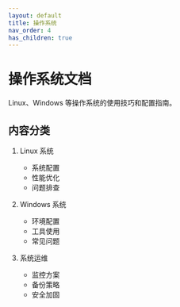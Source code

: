 ```yaml
---
layout: default
title: 操作系统
nav_order: 4
has_children: true
---
```


# 操作系统文档

Linux、Windows 等操作系统的使用技巧和配置指南。

## 内容分类

1. Linux 系统
   - 系统配置
   - 性能优化
   - 问题排查

2. Windows 系统
   - 环境配置
   - 工具使用
   - 常见问题

3. 系统运维
   - 监控方案
   - 备份策略
   - 安全加固

